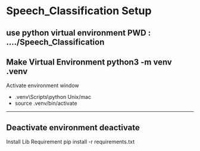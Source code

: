 # Speech_Classification Setup
use python virtual environment
PWD : ..../Speech_Classification
----------------------------------------
Make Virtual Environment
python3 -m venv .venv
----------------------------------------
Activate environment
window
  - .venv\Scripts\python
Unix/mac
  - source .venv/bin/activate
----------------------------------------
Deactivate environment
deactivate
----------------------------------------
Install Lib Requirement
pip install -r requirements.txt
